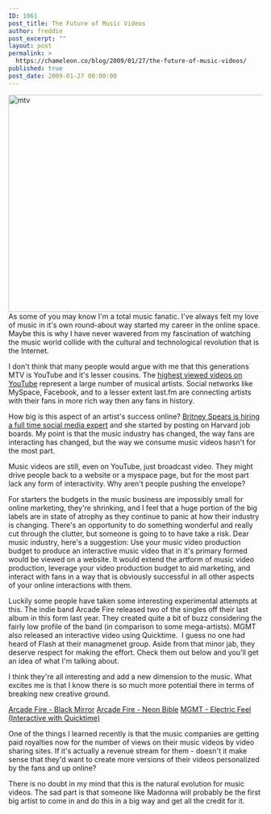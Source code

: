 ```yaml
---
ID: 1061
post_title: The Future of Music Videos
author: freddie
post_excerpt: ""
layout: post
permalink: >
  https://chameleon.co/blog/2009/01/27/the-future-of-music-videos/
published: true
post_date: 2009-01-27 00:00:00
---
```

<img class="alignnone size-medium wp-image-822" title="mtv" src="https://takemetoyourleader.com/wp-content/uploads/2009/01/mtv-600x474.jpg" alt="mtv" width="544" height="430" />
As some of you may know I'm a total music fanatic. I've always felt my love of music in it's own round-about way started my career in the online space. Maybe this is why I have never wavered from my fascination of watching the music world collide with the cultural and technological revolution that is the Internet.

I don't think that many people would argue with me that this generations MTV is YouTube and it's lesser cousins. The <a href="https://www.youtube.com/browse?s=mp&amp;t=a&amp;c=0&amp;l=&amp;b=0" target="_blank" rel="noopener noreferrer">highest viewed videos on YouTube</a> represent a large number of musical artists. Social networks like MySpace, Facebook, and to a lesser extent last.fm are connecting artists with their fans in more rich way then any fans in history.

<!--more-->

How big is this aspect of an artist's success online? <a href="https://www.techcrunch.com/2009/01/10/britney-spears-is-hiring-an-online-media-manager/" target="_blank" rel="noopener noreferrer">Britney Spears is hiring a full time social media expert</a> and she started by posting on Harvard job boards. My point is that the music industry has changed, the way fans are interacting has changed, but the way we consume music videos hasn't for the most part.

Music videos are still, even on YouTube, just broadcast video. They might drive people back to a website or a myspace page, but for the most part lack any form of interactivity. Why aren't people pushing the envelope?

For starters the budgets in the music business are impossibly small for online marketing, they're shrinking, and I feel that a huge portion of the big labels are in state of atrophy as they continue to panic at how their industry is changing. There's an opportunity to do something wonderful and really cut through the clutter, but someone is going to to have take a risk. Dear music industry, here's a suggestion: Use your music video production budget to produce an interactive music video that in it's primary formed would be viewed on a website. It would extend the artform of music video production, leverage your video production budget to aid marketing, and interact with fans in a way that is obviously successful in all other aspects of your online interactions with them.

Luckily some people have taken some interesting experimental attempts at this. The indie band Arcade Fire released two of the singles off their last album in this form last year. They created quite a bit of buzz considering the fairly low profile of the band (in comparison to some mega-artists). MGMT also released an interactive video using Quicktime.  I guess no one had heard of Flash at their managmenet group. Aside from that minor jab, they deserve respect for making the effort. Check them out below and you'll get an idea of what I'm talking about.

I think they're all interesting and add a new dimension to the music. What excites me is that I know there is so much more potential there in terms of breaking new creative ground.

<a href="https://www.rorrimkcalb.com/arcadefire.html" target="_blank" rel="noopener noreferrer">Arcade Fire - Black Mirror</a>
<a href="https://www.beonlineb.com/click_around.html">Arcade Fire - Neon Bible</a>
<a href="https://www.whoismgmt.com/efvideo/">MGMT - Electric Feel (Interactive with Quicktime)</a>

One of the things I learned recently is that the music companies are getting paid royalties now for the number of views on their music videos by video sharing sites. If it's actually a revenue stream for them - doesn't it make sense that they'd want to create more versions of their videos personalized by the fans and up online?

There is no doubt in my mind that this is the natural evolution for music videos. The sad part is that someone like Madonna will probably be the first big artist to come in and do this in a big way and get all the credit for it.